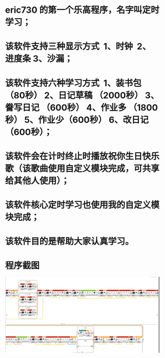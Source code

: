 
# eric730 的第一个乐高程序，名字叫定时学习；
# 该软件支持三种显示方式  1、时钟  2、进度条 3、沙漏；
# 该软件支持六种学习方式  1、装书包 （80秒） 2、日记草稿 （2000秒） 3、誊写日记 （600秒） 4、作业多 （1800秒） 5、作业少（600秒） 6、改日记 （600秒）；
# 该软件会在计时终止时播放祝你生日快乐歌（该歌曲使用自定义模块完成，可共享给其他人使用）；
# 该软件核心定时学习也使用我的自定义模块完成；
# 该软件目的是帮助大家认真学习。

# 程序截图
 ![image]( https://github.com/eric730/study/blob/master/study.png)
